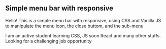 
## Simple menu bar with responsive

Hello! This is a simple menu bar with responsive, using CSS and Vanilla JS to manipulate the menu icon, the close buttom, and the sub-menu

I am an active student learning CSS, JS soon React and many other stuffs. Looking for a challenging job opportunity 
